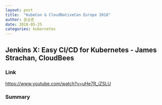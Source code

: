 ```yaml
---
layout: post
title:  "KubeCon & CloudNativeCon Europe 2018"
author: 윤상준
date: 2018-05-25
categories: kubernetes
---
```


## Jenkins X: Easy CI/CD for Kubernetes - James Strachan, CloudBees

### Link
https://www.youtube.com/watch?v=uHe7R_iZSLU

### Summary
